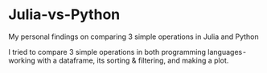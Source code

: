 # Julia-vs-Python
My personal findings on comparing 3 simple operations in Julia and Python

I tried to compare 3 simple operations in both programming languages - working with a dataframe, its sorting & filtering, and making a plot.
